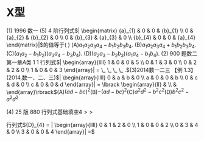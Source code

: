 # X型

(1) 1996 数一  (5) 4 阶行列式$| \begin{matrix} {a}_{1} & 0 & 0 & {b}_{1} \\  0 & {a}_{2} & {b}_{2} & 0 \\  0 & {b}_{3} & {a}_{3} & 0 \\  {b}_{4} & 0 & 0 & {a}_{4} \end{matrix}|$的值等于(   ) (A)${a}_{1}{a}_{2}{a}_{3}{a}_{4} - {b}_{1}{b}_{2}{b}_{3}{b}_{4}$. (B)${a}_{1}{a}_{2}{a}_{3}{a}_{4} + {b}_{1}{b}_{2}{b}_{3}{b}_{4}$. (C)$( {{a}_{1}{a}_{2} - {b}_{1}{b}_{2}}) ( {{a}_{3}{a}_{4} - {b}_{3}{b}_{4}})$. (D)$( {{a}_{2}{a}_{3} - {b}_{2}{b}_{3}}) ( {{a}_{1}{a}_{4} - {b}_{1}{b}_{4}})$. (2) 900 题数二第一章$A$类 1  1 行列式$| \begin{array}{llll} 1 & 0 & 0 & 5 \\  0 & 1 & 3 & 0 \\  0 & 2 & 2 & 0 \\  1 & 0 & 0 & 3 \end{array}|  = \_ \_ \_ \_ .$(3)2014数一二三  【例 1.3】(2014,数一、二、三)$| \begin{array}{llll} 0 & a & b & 0 \\  a & 0 & 0 & b \\  0 & c & d & 0 \\  c & 0 & 0 & d \end{array}|  = \lbrack  \begin{array}{ll}  & \\   &  \end{array}\rbrack$(A)${( ad - bc) }^{2}$(B)$- {( ad - bc) }^{2}$(C)${a}^{2}{d}^{2} - {b}^{2}{c}^{2}$(D)${b}^{2}{c}^{2} - {a}^{2}{d}^{2}$

(4) 25 版 880 行列式基础填空$4 >  >$

行列式${D}_{4} = | \begin{array}{llll} 0 & 1 & 2 & 0 \\  1 & 0 & 0 & 2 \\  0 & 3 & 4 & 0 \\  3 & 0 & 0 & 4 \end{array}|  =$